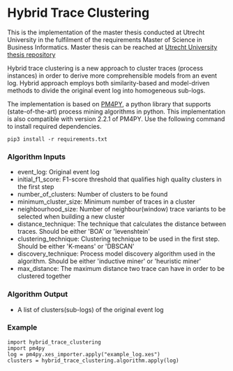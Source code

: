 # Hybrid Trace Clustering

This is the implementation of the master thesis conducted at Utrecht University in the fulfilment of the requirements Master of Science in Business Informatics. Master thesis can be reached at [Utrecht University thesis repository](https://studenttheses.uu.nl/handle/20.500.12932/39160)

Hybrid trace clustering is a new approach to cluster traces (process instances) in order to derive more comprehensible models from an event log. Hybrid approach employs both similarity-based and model-driven methods to divide the original event log into homogeneous sub-logs.

The implementation is based on [PM4PY](http://pm4py.org/), a python library that supports (state-of-the-art) process mining algorithms in python. This implementation is also compatible with version 2.2.1 of PM4PY. Use the following command to install required dependencies.

```
pip3 install -r requirements.txt
```


### Algorithm Inputs

- event_log: Original event log
- initial_f1_score: F1-score threshold that qualifies high quality clusters in the first step
- number_of_clusters: Number of clusters to be found
- minimum_cluster_size: Minimum number of traces in a cluster 
- neighbourhood_size: Number of neighbour(window) trace variants to be selected when building a new cluster
- distance_technique: The technique that calculates the distance between traces. Should be either 'BOA' or 'levenshtein'
- clustering_technique: Clustering technique to be used in the first step. Should be either 'K-means' or 'DBSCAN'
- discovery_technique: Process model discovery algorithm used in the algorithm. Should be either 'inductive miner' or 'heuristic miner'
- max_distance: The maximum distance two trace can have in order to be clustered together

### Algorithm Output
- A list of clusters(sub-logs) of the original event log

### Example

    import hybrid_trace_clustering
    import pm4py
    log = pm4py.xes_importer.apply("example_log.xes")
    clusters = hybrid_trace_clustering.algorithm.apply(log)
    
    
